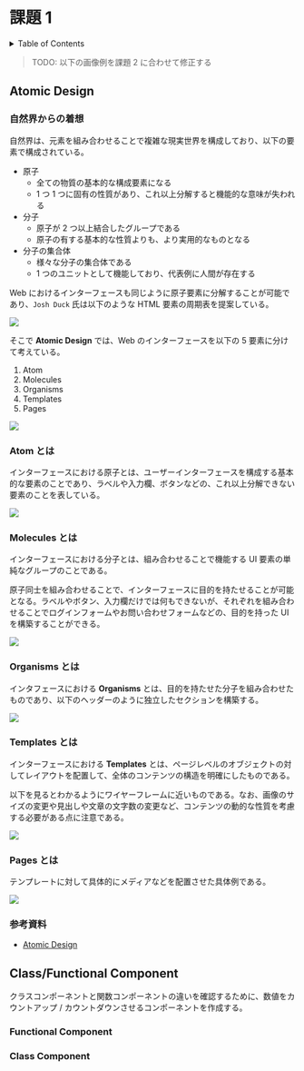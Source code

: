# 課題 1

<!-- START doctoc generated TOC please keep comment here to allow auto update -->
<!-- DON'T EDIT THIS SECTION, INSTEAD RE-RUN doctoc TO UPDATE -->
<details>
<summary>Table of Contents</summary>

- [Atomic Design](#atomic-design)
  - [自然界からの着想](#%E8%87%AA%E7%84%B6%E7%95%8C%E3%81%8B%E3%82%89%E3%81%AE%E7%9D%80%E6%83%B3)
  - [Atom とは](#atom-%E3%81%A8%E3%81%AF)
  - [Molecules とは](#molecules-%E3%81%A8%E3%81%AF)
  - [Organisms とは](#organisms-%E3%81%A8%E3%81%AF)
  - [Templates とは](#templates-%E3%81%A8%E3%81%AF)
  - [Pages とは](#pages-%E3%81%A8%E3%81%AF)
  - [参考資料](#%E5%8F%82%E8%80%83%E8%B3%87%E6%96%99)
- [Class/Functional Component](#classfunctional-component)
  - [Functional Component](#functional-component)
  - [Class Component](#class-component)

</details>
<!-- END doctoc generated TOC please keep comment here to allow auto update -->

> TODO: 以下の画像例を課題 2 に合わせて修正する

## Atomic Design

### 自然界からの着想

自然界は、元素を組み合わせることで複雑な現実世界を構成しており、以下の要素で構成されている。

- 原子
  - 全ての物質の基本的な構成要素になる
  - 1 つ 1 つに固有の性質があり、これ以上分解すると機能的な意味が失われる
- 分子
  - 原子が 2 つ以上結合したグループである
  - 原子の有する基本的な性質よりも、より実用的なものとなる
- 分子の集合体
  - 様々な分子の集合体である
  - 1 つのユニットとして機能しており、代表例に人間が存在する

Web におけるインターフェースも同じように原子要素に分解することが可能であり、`Josh Duck` 氏は以下のような HTML 要素の周期表を提案している。

![](https://atomicdesign.bradfrost.com/images/content/html-periodic-table.png)

そこで **Atomic Design** では、Web のインターフェースを以下の 5 要素に分けて考えている。

1. Atom
2. Molecules
3. Organisms
4. Templates
5. Pages

![](https://atomicdesign.bradfrost.com/images/content/atomic-design-process.png)

### Atom とは

インターフェースにおける原子とは、ユーザーインターフェースを構成する基本的な要素のことであり、ラベルや入力欄、ボタンなどの、これ以上分解できない要素のことを表している。

![](https://atomicdesign.bradfrost.com/images/content/atoms-form-elements.png)

### Molecules とは

インターフェースにおける分子とは、組み合わせることで機能する UI 要素の単純なグループのことである。

原子同士を組み合わせることで、インターフェースに目的を持たせることが可能となる。ラベルやボタン、入力欄だけでは何もできないが、それぞれを組み合わせることでログインフォームやお問い合わせフォームなどの、目的を持った UI を構築することができる。

![](https://atomicdesign.bradfrost.com/images/content/molecule-search-form.png)

### Organisms とは

インタフェースにおける **Organisms** とは、目的を持たせた分子を組み合わせたものであり、以下のヘッダーのように独立したセクションを構築する。

![](https://atomicdesign.bradfrost.com/images/content/organism-header.png)

### Templates とは

インターフェースにおける **Templates** とは、ページレベルのオブジェクトの対してレイアウトを配置して、全体のコンテンツの構造を明確にしたものである。

以下を見るとわかるようにワイヤーフレームに近いものである。なお、画像のサイズの変更や見出しや文章の文字数の変更など、コンテンツの動的な性質を考慮する必要がある点に注意である。

![](https://atomicdesign.bradfrost.com/images/content/template.png)

### Pages とは

テンプレートに対して具体的にメディアなどを配置させた具体例である。

![](https://atomicdesign.bradfrost.com/images/content/page.png)

### 参考資料

- [Atomic Design](https://atomicdesign.bradfrost.com/table-of-contents/)

## Class/Functional Component

クラスコンポーネントと関数コンポーネントの違いを確認するために、数値をカウントアップ / カウントダウンさせるコンポーネントを作成する。

### Functional Component

### Class Component
